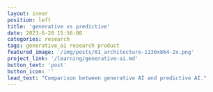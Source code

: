 ```yaml
---
layout: inner
position: left
title: 'generative vs predictive'
date: 2023-6-20 15:56:00
categories: research
tags: generative_ai research product
featured_image: '/img/posts/01_architecture-1130x864-2x.png'
project_link: '/learning/generative-ai.md'
button_text: 'post'
button_icon: ''
lead_text: "Comparison between generative AI and predictive AI."
---
```

